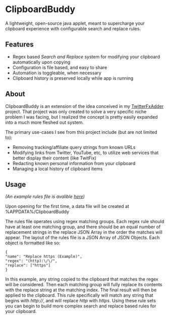 # ClipboardBuddy
A lightweight, open-source java applet, meant to supercharge your clipboard experience with configurable search and replace rules.
## Features
- Regex based *Search and Replace* system for modifying your clipboard automatically upon copying
- Configuration is file based, and easy to share
- Automation is toggleable, when necessary
- Clipboard history is preserved locally while app is running
## About
ClipboardBuddy is an extension of the idea conceived in my [TwitterFxAdder](https://github.com/dylan-park/TwitterFxAdder) project. That project was only created to solve a very specific niche problem I was facing, but I realized the concept is pretty easily expanded into a much more fleshed out system.

The primary use-cases I see from this project include (but are not limited to):
- Removing tracking/affiliate query strings from known URLs
- Modifying links from Twitter, YouTube, etc, to utilize web services that better display their content (like TwitFix)
- Redacting known personal information from your clipboard
- Managing a local history of clipboard items

## Usage
*(An example rules file is avalible [here](https://github.com/dylan-park/ClipboardBuddy/blob/main/examples/rules.json))*

Upon opening for the first time, a data file will be created at %APPDATA%/ClipboardBuddy

The rules file operates using regex matching groups. Each regex rule should have at least one matching group, and there should be an equal number of replacement strings in the replace JSON Array in the order the matches will appear. The layout of the rules file is a JSON Array of JSON Objects. Each object is formatted like so:

```
{
"name": "Replace https (Example)",
"regex": "(http):\/\/",
"replace": ["https"]
}
```

In this example, any string copied to the clipboard that matches the regex will be considered. Then each matching group will fully replace its contents with the replace string at the matching index. The final result will then be applied to the clipboard. This rule specifically will match any string that begins with *http://*, and will replace *http* with *https*. Using these rule sets you can begin to build more complex search and replace based rules for your  clipboard. 